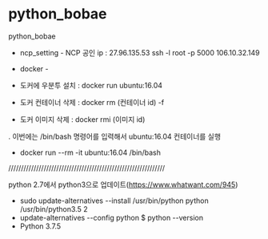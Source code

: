 # python_bobae
python_bobae

- ncp_setting -
NCP 공인 ip : 27.96.135.53
ssh -l root -p 5000 106.10.32.149

- docker -
- 도커에 우분투 설치 : docker run ubuntu:16.04
- 도커 컨테이너 삭제 : docker rm (컨테이너 id) -f
- 도커 이미지 삭제 : docker rmi (이미지 id)

. 이번에는 /bin/bash 명령어를 입력해서 ubuntu:16.04 컨테이너를 실행
- docker run --rm -it ubuntu:16.04 /bin/bash

//////////////////////////////////////////////////////////////

python 2.7에서 python3으로 업데이트(https://www.whatwant.com/945)
- sudo update-alternatives --install /usr/bin/python python /usr/bin/python3.5 2
- update-alternatives --config python
$ python --version
- Python 3.7.5
